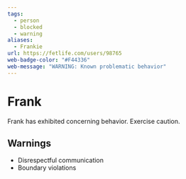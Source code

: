 ```yaml
---
tags:
  - person
  - blocked
  - warning
aliases:
  - Frankie
url: https://fetlife.com/users/98765
web-badge-color: "#F44336"
web-message: "WARNING: Known problematic behavior"
---
```


# Frank

Frank has exhibited concerning behavior. Exercise caution.

## Warnings
- Disrespectful communication
- Boundary violations
